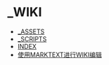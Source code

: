 # _WIKI

- [_ASSETS](/_WIKI/_ASSETS/)
- [_SCRIPTS](/_WIKI/_SCRIPTS/)
- [INDEX](/_WIKI/INDEX.md)
- [使用MARKTEXT进行WIKI编辑](/_WIKI/使用MARKTEXT进行WIKI编辑.md)
